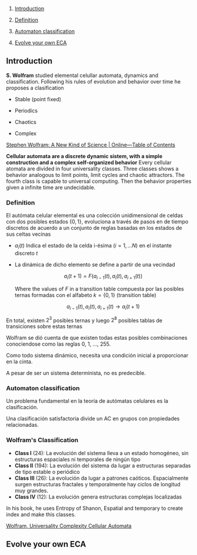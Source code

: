 1. [Introduction](#introduction)

2. [Definition](#definition)

3. [Automaton classification](#automaton-classification)

4. [Evolve your own ECA](#evolve-your-own-eca)

## Introduction

**S. Wolfram** studied elemental celullar automata, dynamics and classification. Following his rules of evolution and behavior over time he proposes a clasification

- Stable (point fixed)

- Periodics

- Chaotics

- Complex

[Stephen Wolfram: A New Kind of Science | Online—Table of Contents](https://www.wolframscience.com/nks/)

**Cellular automata are a discrete dynamic sistem, with a simple construction and a complex self-organized behavior**  Every cellular atomata are divided in four universality classes. Three classes shows a behavior analogous to limit points, limit cycles and chaotic attractors. The fourth class is capable to universal computing. Then the behavior properties given a infinite time are undecidable.

### Definition

El autómata celular elemental es una colección unidimensional de celdas con dos posibles estados $\{0,1\}$, evoluciona a través de pasos en de tiempo discretos de acuerdo a un conjunto de reglas basadas en los estados de sus celtas vecinas

- $a_{i}(t)$ Indica el estado de la celda i-ésima $(i=1,\dots N)$ en el instante discreto $t$
- La dinámica de dicho elemento se define a partir de una vecindad
    
    $$
    a_{i}(t+1)=F(a_{i-1}(t), a_{i}(t), a_{i+1}(t))
    $$
    
    Where the values of $F$ in a transition table compuesta por las posibles ternas formadas con el alfabeto $k=\{0,1\}$ (transition table)
    
    $$
    a_{i-1}(t), a_{i}(t), a_{i+1}(t) \to a_{i}(t+1)
    $$
    
En total, existen $2^3$ posibles ternas y luego $2^8$ posibles tablas de transiciones sobre estas ternas

Wolfram se dió cuenta de que existen todas estas posibles combinaciones conociendose como las reglas 0, 1, …, 255.

Como todo sistema dinámico, necesita una condición inicial a proporcionar en la cinta.

A pesar de ser un sistema determinista, no es predecible.

### Automaton classification

Un problema fundamental en la teoría de autómatas celulares es la clasificación.

Una clasificación satisfactoria divide un AC en grupos con propiedades relacionadas.

### Wolfram's Classification

- **Class I** (24): La evolución del sistema lleva a un estado homogéneo, sin estructuras espaciales ni temporales de ningún tipo
- **Class II** (194): La evolución del sistema da lugar a estructuras separadas de tipo estable o periódico
- **Class III** (26): La evolución da lugar a patrones caóticos. Espacialmente surgen estructuras fractales y temporalmente hay ciclos de longitud muy grandes.
- **Class IV** (12): La evolución genera estructuras complejas localizadas

In his book, he uses Entropy of Shanon, Espatial and temporary to create index and make this classes.

[Wolfram, Universality Complexity Cellular Automata](https://content.wolfram.com/uploads/sites/34/2020/07/universality-complexity-cellular-automata.pdf)

## Evolve your own ECA
